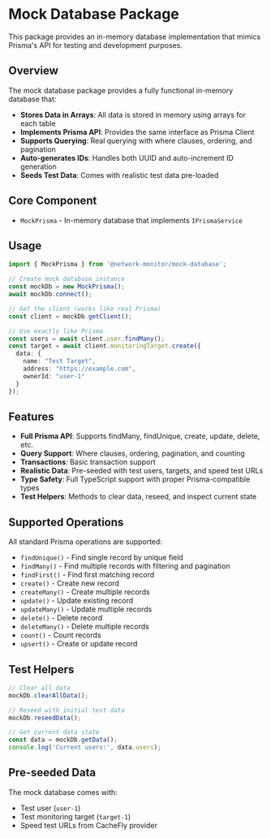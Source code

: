 # Mock Database Package

This package provides an in-memory database implementation that mimics Prisma's API for testing and development purposes.

## Overview

The mock database package provides a fully functional in-memory database that:

- **Stores Data in Arrays**: All data is stored in memory using arrays for each table
- **Implements Prisma API**: Provides the same interface as Prisma Client
- **Supports Querying**: Real querying with where clauses, ordering, and pagination
- **Auto-generates IDs**: Handles both UUID and auto-increment ID generation
- **Seeds Test Data**: Comes with realistic test data pre-loaded

## Core Component

- `MockPrisma` - In-memory database that implements `IPrismaService`

## Usage

```typescript
import { MockPrisma } from '@network-monitor/mock-database';

// Create mock database instance
const mockDb = new MockPrisma();
await mockDb.connect();

// Get the client (works like real Prisma)
const client = mockDb.getClient();

// Use exactly like Prisma
const users = await client.user.findMany();
const target = await client.monitoringTarget.create({
  data: {
    name: "Test Target",
    address: "https://example.com",
    ownerId: "user-1"
  }
});
```

## Features

- **Full Prisma API**: Supports findMany, findUnique, create, update, delete, etc.
- **Query Support**: Where clauses, ordering, pagination, and counting
- **Transactions**: Basic transaction support
- **Realistic Data**: Pre-seeded with test users, targets, and speed test URLs
- **Type Safety**: Full TypeScript support with proper Prisma-compatible types
- **Test Helpers**: Methods to clear data, reseed, and inspect current state

## Supported Operations

All standard Prisma operations are supported:

- `findUnique()` - Find single record by unique field
- `findMany()` - Find multiple records with filtering and pagination
- `findFirst()` - Find first matching record
- `create()` - Create new record
- `createMany()` - Create multiple records
- `update()` - Update existing record
- `updateMany()` - Update multiple records
- `delete()` - Delete record
- `deleteMany()` - Delete multiple records
- `count()` - Count records
- `upsert()` - Create or update record

## Test Helpers

```typescript
// Clear all data
mockDb.clearAllData();

// Reseed with initial test data
mockDb.reseedData();

// Get current data state
const data = mockDb.getData();
console.log('Current users:', data.users);
```

## Pre-seeded Data

The mock database comes with:
- Test user (`user-1`)
- Test monitoring target (`target-1`)
- Speed test URLs from CacheFly provider
